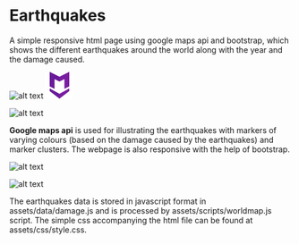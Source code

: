 # Earthquakes
A simple responsive html page using google maps api and bootstrap, which shows the different earthquakes around the world along with the year and the damage caused.

![alt text](https://github.com/PriyankaRadja/Earthquakes/tree/master/assets/img/map.png "World map showing earthquakes")
![alt text](https://github.com/adam-p/markdown-here/raw/master/src/common/images/icon48.png "Logo Title Text 1")


![alt text](https://github.com/PriyankaRadja/Earthquakes/tree/master/assets/img/pop-up.png "Pop-up text dispalying details of the earthquake")

**Google maps api** is used for illustrating the earthquakes with markers of varying colours (based on the damage caused by the earthquakes) and marker clusters. The webpage is also responsive with the help of bootstrap.

![alt text](https://github.com/PriyankaRadja/Earthquakes/tree/master/assets/img/markercluster.png "Marker clusterers to group earthquakes very close to each other on the map")

![alt text](https://github.com/PriyankaRadja/Earthquakes/tree/master/assets/img/markercluster1.png "Marker clusterers turn into individual markers on zooming")

The earthquakes data is stored in javascript format in assets/data/damage.js and is processed by assets/scripts/worldmap.js script. The simple css accompanying the html file can be found at assets/css/style.css. 



